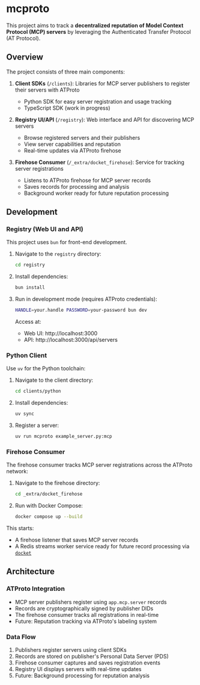 # mcproto

This project aims to track a **decentralized reputation of Model Context Protocol (MCP) servers** by leveraging the Authenticated Transfer Protocol (AT Protocol).

## Overview

The project consists of three main components:

1. **Client SDKs** (`/clients`): Libraries for MCP server publishers to register their servers with ATProto
   - Python SDK for easy server registration and usage tracking
   - TypeScript SDK (work in progress)

2. **Registry UI/API** (`/registry`): Web interface and API for discovering MCP servers
   - Browse registered servers and their publishers
   - View server capabilities and reputation
   - Real-time updates via ATProto firehose

3. **Firehose Consumer** (`/_extra/docket_firehose`): Service for tracking server registrations
   - Listens to ATProto firehose for MCP server records
   - Saves records for processing and analysis
   - Background worker ready for future reputation processing

## Development

### Registry (Web UI and API)

This project uses `bun` for front-end development.

1. Navigate to the `registry` directory:
   ```bash
   cd registry
   ```

2. Install dependencies:
   ```bash
   bun install
   ```

3. Run in development mode (requires ATProto credentials):
   ```bash
   HANDLE=your.handle PASSWORD=your-password bun dev
   ```
   Access at:
   - Web UI: http://localhost:3000
   - API: http://localhost:3000/api/servers

### Python Client

Use `uv` for the Python toolchain:

1. Navigate to the client directory:
   ```bash
   cd clients/python
   ```

2. Install dependencies:
   ```bash
   uv sync
   ```

3. Register a server:
   ```bash
   uv run mcproto example_server.py:mcp
   ```

### Firehose Consumer

The firehose consumer tracks MCP server registrations across the ATProto network:

1. Navigate to the firehose directory:
   ```bash
   cd _extra/docket_firehose
   ```

2. Run with Docker Compose:
   ```bash
   docker compose up --build
   ```

This starts:
- A firehose listener that saves MCP server records
- A Redis streams worker service ready for future record processing via [`docket`](https://github.com/chrisguidry/docket)

## Architecture

### ATProto Integration

- MCP server publishers register using `app.mcp.server` records
- Records are cryptographically signed by publisher DIDs
- The firehose consumer tracks all registrations in real-time
- Future: Reputation tracking via ATProto's labeling system

### Data Flow

1. Publishers register servers using client SDKs
2. Records are stored on publisher's Personal Data Server (PDS)
3. Firehose consumer captures and saves registration events
4. Registry UI displays servers with real-time updates
5. Future: Background processing for reputation analysis
